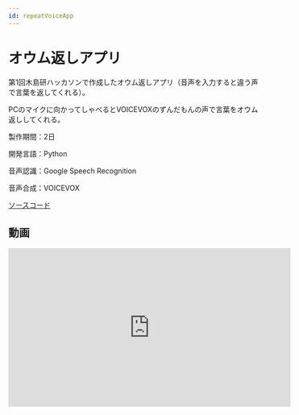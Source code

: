 ```yaml
---
id: repeatVoiceApp
---
```


# オウム返しアプリ
第1回木島研ハッカソンで作成したオウム返しアプリ（音声を入力すると違う声で言葉を返してくれる）。

PCのマイクに向かってしゃべるとVOICEVOXのずんだもんの声で言葉をオウム返ししてくれる。

製作期間：2日

開発言語：Python

音声認識：Google Speech Recognition

音声合成：VOICEVOX

[ソースコード](https://github.com/sny0/repeatVoiceApp/tree/main)

## 動画
<iframe width="560" height="315" src="https://www.youtube.com/embed/PTFdSFvMRkc" title="YouTube video player" frameborder="0" allow="accelerometer; autoplay; clipboard-write; encrypted-media; gyroscope; picture-in-picture; web-share" allowfullscreen></iframe>